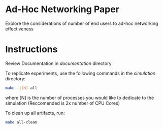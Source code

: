 # Ad-Hoc Networking Paper
Explore the considerations of number of end users to ad-hoc networking effectiveness

# Instructions
Review Documentation in *documentation* directory

To replicate experiments, use the following commands in the *simulation* directory:
~~~~bash
make -j[N] all
~~~~

where [N] is the number of processes you would like to dedicate to the simulation
(Reccomended is 2x number of CPU Cores)

To clean up all artifacts, run:
~~~~bash
make all-clean
~~~~
